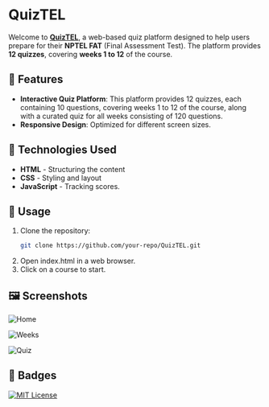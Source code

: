 # QuizTEL

Welcome to **[QuizTEL](https://quiztel.vercel.app/)**, a web-based quiz platform designed to help users prepare for their **NPTEL FAT** (Final Assessment Test). The platform provides **12 quizzes**, covering **weeks 1 to 12** of the course.


## 📜 Features

- **Interactive Quiz Platform**:  This platform provides 12 quizzes, each containing 10 questions, covering weeks 1 to
12 of the course, along with a curated quiz for all weeks consisting of 120 questions.
- **Responsive Design**: Optimized for different screen sizes.

## 🎨 Technologies Used

- **HTML** - Structuring the content
- **CSS** - Styling and layout
- **JavaScript** - Tracking scores.

## 📌 Usage

1. Clone the repository:
   ```sh
   git clone https://github.com/your-repo/QuizTEL.git
2. Open index.html in a web browser.
3. Click on a course to start.


## 🖼️ Screenshots
![Home](./Assets/Home.png)

![Weeks](./Assets/Weeks.png)

![Quiz](./Assets/Quiz.png)

## 📖 Badges
[![MIT License](https://img.shields.io/badge/License-MIT-green.svg)](https://choosealicense.com/licenses/mit/)
